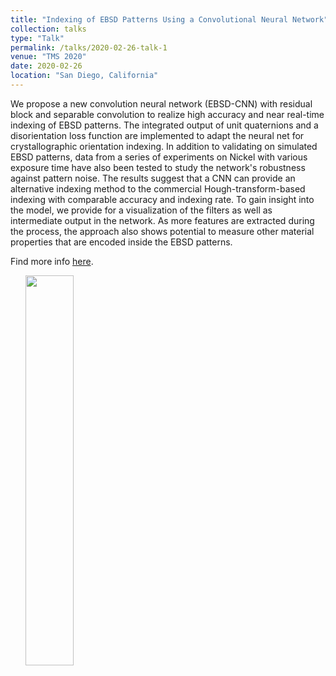 ```yaml
---
title: "Indexing of EBSD Patterns Using a Convolutional Neural Network"
collection: talks
type: "Talk"
permalink: /talks/2020-02-26-talk-1
venue: "TMS 2020"
date: 2020-02-26
location: "San Diego, California"
---
```


We propose a new convolution neural network (EBSD-CNN) with residual block and separable convolution to realize high accuracy and near real-time indexing of EBSD patterns. The integrated output of unit quaternions and a disorientation loss function are implemented to adapt the neural net for crystallographic orientation indexing. In addition to validating on simulated EBSD patterns, data from a series of experiments on Nickel with various exposure time have also been tested to study the network's robustness against pattern noise. The results suggest that a CNN can provide an alternative indexing method to the commercial Hough-transform-based indexing with comparable accuracy and indexing rate. To gain insight into the model, we provide for a visualization of the filters as well as intermediate output in the network. As more features are extracted during the process, the approach also shows potential to measure other material properties that are encoded inside the EBSD patterns.

Find more info [here](http://www.programmaster.org/PM/PM.nsf/ViewSessionSheets?OpenAgent&ParentUNID=56017D2B724546D88525845600743C47).

<ul><img src="{{base_path}}/images/2020-02-26-talk-1.jpg" width="40%"></ul>